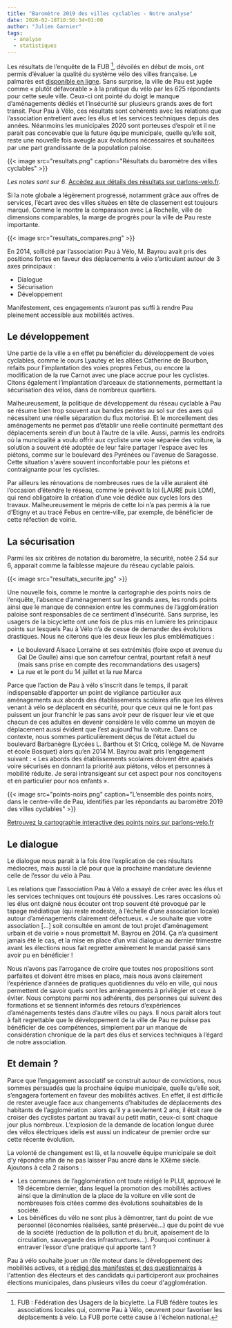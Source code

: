 ```yaml
---
title: "Baromètre 2019 des villes cyclables - Notre analyse"
date: 2020-02-18T10:56:34+01:00
author: "Julien Garnier"
tags:
  - analyse
  - statistiques
---
```


Les résultats de l’enquête de la FUB [^1], dévoilés en début de mois, ont permis d’évaluer la qualité du système vélo des villes française. Le palmarès est [disponible en ligne](https://palmares.parlons-velo.fr/). Sans surprise, la ville de Pau est jugée comme « plutôt défavorable » à la pratique du vélo par les 625 répondants pour cette seule ville. Ceux-ci ont pointé du doigt le manque d’aménagements dédiés et l’insécurité sur plusieurs grands axes de fort transit. Pour Pau à Vélo, ces résultats sont cohérents avec les relations que l’association entretient avec les élus et les services techniques depuis des années.
Néanmoins les municipales 2020 sont porteuses d’espoir et il ne parait pas concevable que la future équipe municipale, quelle qu’elle soit, reste une nouvelle fois aveugle aux évolutions nécessaires et souhaitées par une part grandissante de la population paloise.


{{< image src="resultats.png" caption="Résultats du baromètre des villes cyclables" >}}

_Les notes sont sur 6_. [Accèdez aux détails des résultats sur parlons-velo.fr](https://palmares.parlons-velo.fr/?c=64445).

Si la note globale a légèrement progressé, notamment grâce aux offres de services, l’écart avec des villes situées en tête de classement est toujours marqué. Comme le montre la comparaison avec La Rochelle, ville de dimensions comparables, la marge de progrès pour la ville de Pau reste importante.

{{< image src="resultats_compares.png" >}}

En 2014, sollicité par l’association Pau à Vélo, M. Bayrou avait pris des positions fortes en faveur des déplacements à vélo s’articulant autour de 3 axes principaux : 

* Dialogue
* Sécurisation
* Développement 

Manifestement, ces engagements n’auront pas suffi à rendre Pau pleinement accessible aux mobilités actives.

## Le développement

Une partie de la ville a en effet pu bénéficier du développement de voies cyclables, comme le cours Lyautey et les allées Catherine de Bourbon, refaits pour l’implantation des voies propres Febus, ou encore la modification de la rue Carnot avec une place accrue pour les cyclistes. Citons également l’implantation d’arceaux de stationnements, permettant la sécurisation des vélos, dans de nombreux quartiers.

Malheureusement, la politique de développement du réseau cyclable à Pau se résume bien trop souvent aux bandes peintes au sol sur des axes qui nécessitent une réelle séparation du flux motorisé. Et le morcellement des aménagements ne permet pas d’établir une réelle continuité permettant des déplacements serein d’un bout à l’autre de la ville. Aussi, parmis les endroits où la muncipalité a voulu offrir aux cycliste une voie séparée des voiture, la solution a souvent été adoptée de leur faire partager l'espace avec les piétons, comme sur le boulevard des Pyrénées ou l'avenue de Saragosse. Cette situation s'avère souvent inconfortable pour les piétons et contraignante pour les cyclistes.

Par ailleurs les rénovations de nombreuses rues de la ville auraient été l’occasion d’étendre le réseau, comme le prévoit la loi (LAURE puis LOM), qui rend obligatoire la création d’une voie dédiée aux cycles lors des travaux. Malheureusement le mépris de cette loi n’a pas permis à la rue d’Etigny et au tracé Febus en centre-ville, par exemple, de bénéficier de cette réfection de voirie.

## La sécurisation

Parmi les six critères de notation du baromètre, la sécurité, notée 2.54 sur 6, apparait comme la faiblesse majeure du réseau cyclable palois.

{{< image src="resultats_securite.jpg" >}}

Une nouvelle fois, comme le montre la cartographie des points noirs de l’enquête, l’absence d’aménagement sur les grands axes, les ronds points ainsi que le manque de connexion entre les communes de l’agglomération paloise sont responsables de ce sentiment d’insécurité. Sans surprise, les usagers de la bicyclette ont une fois de plus mis en lumière les principaux points sur lesquels Pau à Vélo n’a de cesse de demander des évolutions drastiques. Nous ne citerons que les deux lieux les plus emblématiques :

* Le boulevard Alsace Lorraine et ses extrémités (foire expo et avenue du Gal De Gaulle) ainsi que son carrefour central, pourtant refait à neuf (mais sans prise en compte des recommandations des usagers)
* La rue et le pont du 14 juillet et la rue Marca

Parce que l’action de Pau à vélo s’inscrit dans le temps, il parait indispensable d’apporter un point de vigilance particulier aux aménagements aux abords des établissements scolaires afin que les élèves venant à vélo se déplacent en sécurité, pour que ceux qui ne le font pas puissent un jour franchir le pas sans avoir peur de risquer leur vie et que chacun de ces adultes en devenir considère le vélo comme un moyen de déplacement aussi évident que l’est aujourd’hui la voiture.
Dans ce contexte, nous sommes particulièrement déçus de l’état actuel du boulevard Barbanègre (Lycées L. Barthou et St Cricq, collège M. de Navarre et école Bosquet) alors qu’en 2014 M. Bayrou avait pris l’engagement suivant : « Les abords des établissements scolaires doivent être apaisés voire sécurisés en donnant la priorité aux piétons, vélos et personnes à mobilité réduite. Je serai intransigeant sur cet aspect pour nos concitoyens et en particulier pour nos enfants ».

{{< image src="points-noirs.png" caption="L’ensemble des points noirs, dans le centre-ville de Pau, identifiés par les répondants au baromètre 2019  des villes cyclables" >}}

[Retrouvez la cartographie interactive des points noirs sur parlons-velo.fr](https://carto.parlons-velo.fr/?c=64445)


## Le dialogue

Le dialogue nous parait à la fois être l’explication de ces résultats médiocres, mais aussi la clé pour que la prochaine mandature devienne celle de l’essor du vélo à Pau.

Les relations que l’association Pau à Vélo a essayé de créer avec les élus et les services techniques ont toujours été poussives. Les rares occasions où les élus ont daigné nous écouter ont trop souvent été provoqué par le tapage médiatique (qui reste modeste, à l’échelle d’une association locale) autour d’aménagements clairement défectueux. « Je souhaite que votre association […] soit consultée en amont de tout projet d’aménagement urbain et de voirie » nous promettait M. Bayrou en 2014. Ça n’a quasiment jamais été le cas, et la mise en place d’un vrai dialogue au dernier trimestre avant les élections nous fait regretter amèrement le mandat passé sans avoir pu en bénéficier !



Nous n’avons pas l’arrogance de croire que toutes nos propositions sont parfaites et doivent être mises en place, mais nous avons clairement l’expérience d’années de pratiques quotidiennes du vélo en ville, qui nous permettent de savoir quels sont les aménagements à privilégier et ceux à éviter. Nous comptons parmi nos adhérents, des personnes qui suivent des formations et se tiennent informés des retours d’expériences d’aménagements testés dans d’autre villes ou pays. Il nous parait alors tout à fait regrettable que le développement de la ville de Pau ne puisse pas bénéficier de ces compétences, simplement par un manque de considération chronique de la part des élus et services techniques à l’égard de notre association.


## Et demain ?

Parce que l’engagement associatif se construit autour de convictions, nous sommes persuadés que la prochaine équipe municipale, quelle qu’elle soit, s’engagera fortement en faveur des mobilités actives. En effet, il est difficile de rester aveugle face aux changements d’habitudes de déplacements des habitants de l’agglomération : alors qu’il y a seulement 2 ans, il était rare de croiser des cyclistes partant au travail au petit matin, ceux-ci sont chaque jour plus nombreux. L’explosion de la demande de location longue durée des vélos électriques idelis est aussi un indicateur de premier ordre sur cette récente évolution.

La volonté de changement est là, et la nouvelle équipe municipale se doit d’y répondre afin de ne pas laisser Pau ancré dans le XXème siècle. Ajoutons à cela 2 raisons :

* Les communes de l’agglomération ont toute rédigé le PLUI, approuvé le 19 décembre dernier, dans lequel la promotion des mobilités actives ainsi que la diminution de la place de la voiture en ville sont de nombreuses fois citées comme des évolutions souhaitables de la société.
* Les bénéfices du vélo ne sont plus à démontrer, tant du point de vue personnel (économies réalisées, santé préservée…) que du point de vue de la société (réduction de la pollution et du bruit, apaisement de la circulation, sauvegarde des infrastructures…). Pourquoi continuer à entraver l’essor d’une pratique qui apporte tant ?

Pau à vélo souhaite jouer un rôle moteur dans le développement des mobilités actives, et a [rédigé des manifestes et des questionnaires](/blog/2020/municipales-2020-nos-manifestes/) à l'attention des électeurs et des candidats qui participeront aux prochaines élections municipales, dans plusieurs villes du coeur d'agglomération.

[^1]: FUB : Fédération des Usagers de la bicylette. La FUB fédère toutes les associations locales qui, comme Pau à Vélo, oeuvrent pour favoriser les déplacements à vélo. La FUB porte cette cause à l'échelon national.